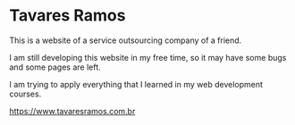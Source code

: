 # Tavares Ramos
This is a website of a service outsourcing company of a friend.

I am still developing this website in my free time, so it may have some bugs and some pages are left.

I am trying to apply everything that I learned in my web development courses.

https://www.tavaresramos.com.br
